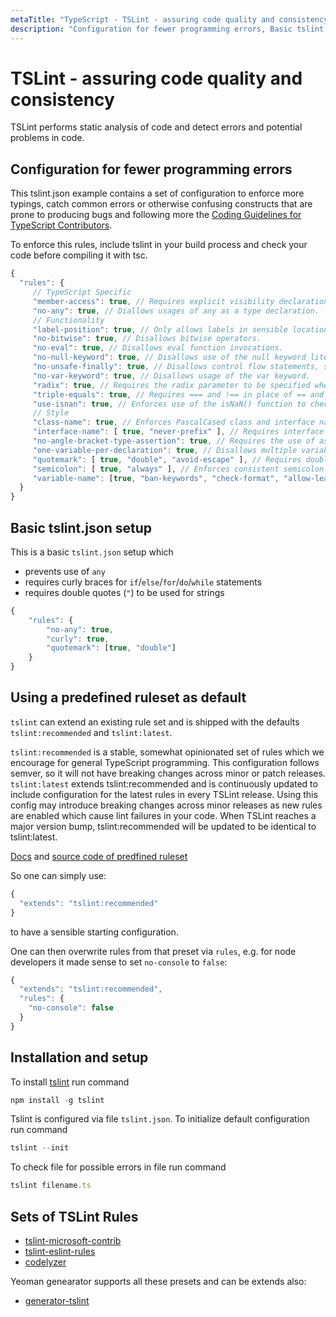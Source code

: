 ```yaml
---
metaTitle: "TypeScript - TSLint - assuring code quality and consistency"
description: "Configuration for fewer programming errors, Basic tslint.json setup, Using a predefined ruleset as default, Installation and setup, Sets of TSLint Rules"
---
```


# TSLint - assuring code quality and consistency


TSLint performs static analysis of code and detect errors and potential problems in code.



## Configuration for fewer programming errors


This tslint.json example contains a set of configuration to enforce more typings, catch common errors or otherwise confusing constructs that are prone to producing bugs and following more the [Coding Guidelines for TypeScript Contributors](https://github.com/Microsoft/TypeScript/wiki/Coding-guidelines).

To enforce this rules, include tslint in your build process and check your code before compiling it with tsc.

```js
{
  "rules": {
     // TypeScript Specific
     "member-access": true, // Requires explicit visibility declarations for class members.
     "no-any": true, // Diallows usages of any as a type declaration.
     // Functionality
     "label-position": true, // Only allows labels in sensible locations.
     "no-bitwise": true, // Disallows bitwise operators.
     "no-eval": true, // Disallows eval function invocations.
     "no-null-keyword": true, // Disallows use of the null keyword literal.
     "no-unsafe-finally": true, // Disallows control flow statements, such as return, continue, break and throws in finally blocks.
     "no-var-keyword": true, // Disallows usage of the var keyword.
     "radix": true, // Requires the radix parameter to be specified when calling parseInt.
     "triple-equals": true, // Requires === and !== in place of == and !=.
     "use-isnan": true, // Enforces use of the isNaN() function to check for NaN references instead of a comparison to the NaN constant.
     // Style
     "class-name": true, // Enforces PascalCased class and interface names. 
     "interface-name": [ true, "never-prefix" ], // Requires interface names to begin with a capital ‘I’
     "no-angle-bracket-type-assertion": true, // Requires the use of as Type for type assertions instead of <Type>.
     "one-variable-per-declaration": true, // Disallows multiple variable definitions in the same declaration statement.
     "quotemark": [ true, "double", "avoid-escape" ], // Requires double quotes for string literals.
     "semicolon": [ true, "always" ], // Enforces consistent semicolon usage at the end of every statement.
     "variable-name": [true, "ban-keywords", "check-format", "allow-leading-underscore"] // Checks variable names for various errors. Disallows the use of certain TypeScript keywords (any, Number, number, String, string, Boolean, boolean, undefined) as variable or parameter. Allows only camelCased or UPPER_CASED variable names. Allows underscores at the beginning (only has an effect if “check-format” specified).
  }
}

```



## Basic tslint.json setup


This is a basic `tslint.json` setup which

- prevents use of `any`
- requires curly braces for `if`/`else`/`for`/`do`/`while` statements
- requires double quotes (`"`) to be used for strings

```js
{
    "rules": {
        "no-any": true,
        "curly": true,
        "quotemark": [true, "double"]
    }
}

```



## Using a predefined ruleset as default


`tslint` can extend an existing rule set and is shipped with the defaults `tslint:recommended` and `tslint:latest`.

> 
`tslint:recommended` is a stable, somewhat opinionated set of rules which we encourage for general TypeScript programming. This configuration follows semver, so it will not have breaking changes across minor or patch releases.
`tslint:latest` extends tslint:recommended and is continuously updated to include configuration for the latest rules in every TSLint release. Using this config may introduce breaking changes across minor releases as new rules are enabled which cause lint failures in your code. When TSLint reaches a major version bump, tslint:recommended will be updated to be identical to tslint:latest.


[Docs](https://www.npmjs.com/package/tslint) and [source code of predfined ruleset](https://github.com/palantir/tslint/tree/master/src/configs)

So one can simply use:

```js
{
  "extends": "tslint:recommended"
}

```

to have a sensible starting configuration.

One can then overwrite rules from that preset via `rules`, e.g. for node developers it made sense to set `no-console` to `false`:

```js
{
  "extends": "tslint:recommended",
  "rules": {
    "no-console": false
  }
}

```



## Installation and setup


To install [tslint](https://github.com/palantir/tslint) run command

```js
npm install -g tslint

```

Tslint is configured via file `tslint.json`. To initialize default configuration run command

```js
tslint --init

```

To check file for possible errors in file run command

```js
tslint filename.ts

```



## Sets of TSLint Rules


- [tslint-microsoft-contrib](https://github.com/Microsoft/tslint-microsoft-contrib)
- [tslint-eslint-rules](https://github.com/buzinas/tslint-eslint-rules)
- [codelyzer](https://github.com/mgechev/codelyzer)

Yeoman genearator supports all these presets and can be extends also:

- [generator-tslint](https://github.com/greybax/generator-tslint)

